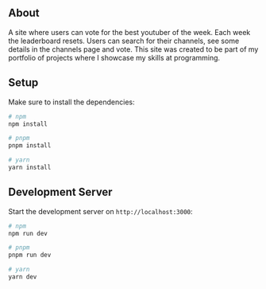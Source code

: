 ## About

A site where users can vote for the best youtuber of the week. Each week the leaderboard resets. Users can search for their channels, see some details in the channels page and vote. This site was created to be part of my portfolio of projects where I showcase my skills at programming.

## Setup

Make sure to install the dependencies:

```bash
# npm
npm install

# pnpm
pnpm install

# yarn
yarn install
```

## Development Server

Start the development server on `http://localhost:3000`:

```bash
# npm
npm run dev

# pnpm
pnpm run dev

# yarn
yarn dev
```
